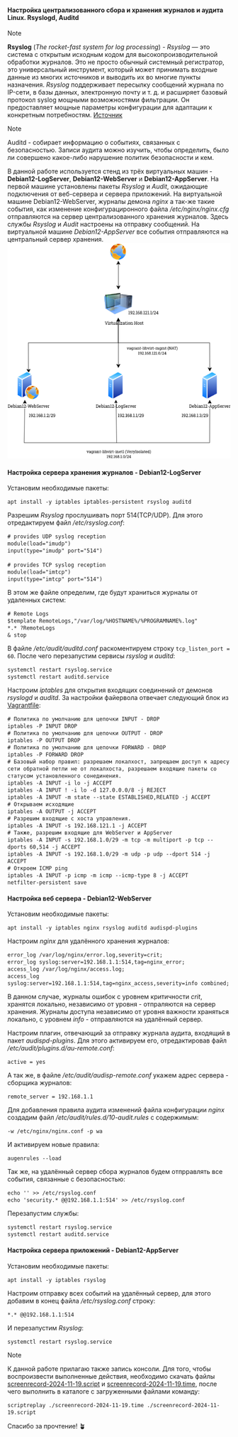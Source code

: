 #### Настройка централизованного сбора и хранения журналов и аудита Linux. Rsyslogd, Auditd

> [!NOTE]
> __Rsyslog__ (_The rocket-fast system for log processing_) - _Rsyslog_ — это система с открытым исходным кодом для высокопроизводительной обработки журналов. Это не просто обычный системный регистратор, это универсальный инструмент, 
> который может принимать входные данные из многих источников и выводить их во многие пункты назначения.
> _Rsyslog_ поддерживает пересылку сообщений журнала по IP-сети, в базы данных, электронную почту и т. д. и расширяет базовый протокол syslog мощными возможностями фильтрации.  Он предоставляет мощные параметры конфигурации для адаптации к конкретным потребностям.
[Источник](https://wiki.gentoo.org/wiki/Rsyslog)

> [!NOTE]
> Auditd - собирает информацию о событиях, связанных с безопасностью. Записи аудита можно изучить, чтобы определить, было ли совершено какое-либо нарушение политик безопасности и кем. 

В данной работе используется стенд из трёх виртуальных машин - __Debian12-LogServer__, __Debian12-WebServer__ и __Debian12-AppServer__. На первой машине установлены пакеты _Rsyslog_ и _Audit_, ожидающие подключения от веб-сервера и сервера приложений. 
На виртуальной машине Debian12-WebServer, журналы демона _nginx_ а так-же такие события, как изменение конфигурациронного файла _\/etc\/nginx\/nginx.cfg_ отправляются на сервер централизованного хранения журналов. Здесь службы _Rsyslog_ и _Audit_ настроены на отправку 
сообщений. На виртуальной машине _Debian12-AppServer_ все события отправляются на центральный сервер хранения.
![Схема сети](MyNetworksLog.drawio.png)

#### Настройка сервера хранения журналов - __Debian12-LogServer__
Установим необходимые пакеты:
```
apt install -y iptables iptables-persistent rsyslog auditd
```
Разрешим _Rsyslog_ прослушивать порт 514(TCP/UDP). Для этого отредактируем файл _\/etc\/rsyslog.conf_:
```
# provides UDP syslog reception
module(load="imudp")
input(type="imudp" port="514")

# provides TCP syslog reception
module(load="imtcp")
input(type="imtcp" port="514")
```
В этом же файле определим, где будут храниться журналы от удаленных систем:
```
# Remote Logs
$template RemoteLogs,"/var/log/%HOSTNAME%/%PROGRAMNAME%.log"
*.* ?RemoteLogs
& stop
```
В файле _\/etc\/audit\/auditd.conf_ раскоментируем строку `tcp_listen_port = 60`. После чего перезапустим сервисы _rsyslog_ и _auditd_:
```
systemctl restart rsyslog.service
systemctl restart auditd.service
```

Настроим _iptables_ для открытия входящих соединений от демонов _rsyslogd_ и _auditd_. За настройки файервола отвечает следующий блок из [Vagrantfile](Vagrantfile):
```
# Политика по умолчанию для цепочки INPUT - DROP
iptables -P INPUT DROP
# Политика по умолчанию для цепочки OUTPUT - DROP
iptables -P OUTPUT DROP
# Политика по умолчанию для цепочки FORWARD - DROP
iptables -P FORWARD DROP
# Базовый набор правил: разрешаем локалхост, запрещаем доступ к адресу сети обратной петли не от локалхоста, разрешаем входящие пакеты со статусом установленного сонединения.
iptables -A INPUT -i lo -j ACCEPT
iptables -A INPUT ! -i lo -d 127.0.0.0/8 -j REJECT
iptables -A INPUT -m state --state ESTABLISHED,RELATED -j ACCEPT
# Открываем исходящие
iptables -A OUTPUT -j ACCEPT
# Разрешим входящие с хоста управления.
iptables -A INPUT -s 192.168.121.1 -j ACCEPT
# Также, разрешим входящие для WebServer и AppServer
iptables -A INPUT -s 192.168.1.0/29 -m tcp -m multiport -p tcp --dports 60,514 -j ACCEPT
iptables -A INPUT -s 192.168.1.0/29 -m udp -p udp --dport 514 -j ACCEPT
# Откроем ICMP ping
iptables -A INPUT -p icmp -m icmp --icmp-type 8 -j ACCEPT
netfilter-persistent save
```
#### Настройка веб сервера - __Debian12-WebServer__
Установим необходимые пакеты:
```
apt install -y iptables nginx rsyslog auditd audispd-plugins
```
Настроим _nginx_ для удалённого хранения журналов:
```
error_log /var/log/nginx/error.log,severity=crit;
error_log syslog:server=192.168.1.1:514,tag=nginx_error;
access_log /var/log/nginx/access.log;
access_log syslog:server=192.168.1.1:514,tag=nginx_access,severity=info combined;
```
В данном случае, журналы ошибок с уровнем критичности _crit_, хранятся локально, независимо от уровня - отпраляются на сервер хранения. 
Журналы доступа независимо от уровня важности храняться локально, с уровнем _info_ - отправляются на удалённый сервер.

Настроим плагин, отвечающий за отправку журнала аудита, входящий в пакет _audispd-plugins_. Для этого активируем его, отредактировав файл _\/etc\/audit\/plugins.d\/au-remote.conf_:
```
active = yes
```
А так же, в файле _/etc/audit/audisp-remote.conf_ укажем адрес сервера - сборщика журналов:
```
remote_server = 192.168.1.1
```
Для добавления правила аудита изменений файла конфигурации _nginx_ создадим файл _\/etc\/audit\/rules.d\/10-audit.rules_  с содержимым:
```
-w /etc/nginx/nginx.conf -p wa
```
И активируем новые правила:
```
augenrules --load
```
Так же, на удалённый сервер сбора журналов будем отпрравлять все события, связанные с безопасностью:
```
echo '' >> /etc/rsyslog.conf
echo 'security.* @@192.168.1.1:514' >> /etc/rsyslog.conf
```
Перезапустим службы:
```
systemctl restart rsyslog.service
systemctl restart auditd.service
```
#### Настройка сервера приложений - __Debian12-AppServer__
Установим необходимые пакеты:
```
apt install -y iptables rsyslog
```
Настроим отправку всех событий на удалённый сервер, для этого добавим в конец файла _\/etc\/rsyslog.conf_ строку:
```
*.* @@192.168.1.1:514
```
И перезапустим _Rsyslog_:
```
systemctl restart rsyslog.service
```
> [!NOTE]
> К данной работе прилагаю также запись консоли. Для того, чтобы воспроизвести выполненные действия,
> необходимо скачать файлы [screenrecord-2024-11-19.script](screenrecord-2024-11-19.script) и [screenrecord-2024-11-19.time](screenrecord-2024-11-19.time),
> после чего выполнить в каталоге с загруженными файлами команду:

```
scriptreplay ./screenrecord-2024-11-19.time ./screenrecord-2024-11-19.script
```
Спасибо за прочтение! :potted_plant:
